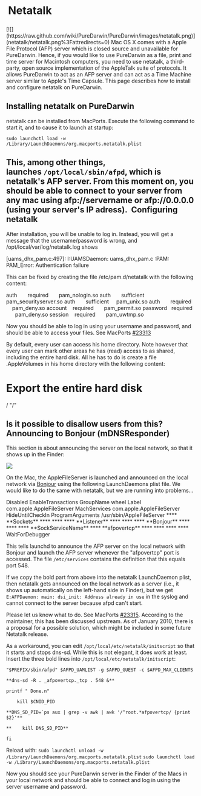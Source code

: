 Netatalk
========

<div style="display:inline;float:right;margin-top:5px;margin-right:10px;margin-bottom:5px;margin-left:10px">
[![](https://raw.github.com/wiki/PureDarwin/PureDarwin/images/netatalk.png)](netatalk/netatalk.png%3Fattredirects=0)
Mac OS X comes with a Apple File Protocol (AFP) server which is closed source and unavailable for PureDarwin. Hence, if you would like to use PureDarwin as a file, print and time server for Macintosh computers, you need to use netatalk, a third-party, open source implementation of the AppleTalk suite of protocols. It allows PureDarwin to act as an AFP server and can act as a Time Machine server similar to Apple's Time Capsule. This page describes how to install and configure netatalk on PureDarwin.

Installing netatalk on PureDarwin
---------------------------------
netatalk can be installed from MacPorts. Execute the following command to start it, and to cause it to launch at startup:

```sudo launchctl load -w /Library/LaunchDaemons/org.macports.netatalk.plist```

This, among other things, launches ```/opt/local/sbin/afpd```, which is netatalk's AFP server.
From this moment on, you should be able to connect to your server from any mac using afp://servername or afp://0.0.0.0 (using your server's IP adress). 
Configuring netatalk
--------------------
After installation, you will be unable to log in. Instead, you will get a message that the username/password is wrong, and /opt/local/var/log/netatalk.log shows 

[uams_dhx_pam.c:497]: I:UAMSDaemon: uams_dhx_pam.c :PAM: PAM_Error: Authentication failure

This can be fixed by creating the file /etc/pam.d/netatalk with the following content:

auth       required       pam_nologin.so
auth       sufficient     pam_securityserver.so
auth       sufficient     pam_unix.so
auth       required       pam_deny.so
account    required       pam_permit.so
password   required       pam_deny.so
session    required       pam_uwtmp.so


Now you should be able to log in using your username and password, and should be able to access your files. See MacPorts [#23313](https://trac.macports.org/ticket/23313)

By default, every user can access his home directory. Note however that every user can mark other areas he has (read) access to as shared, including the entire hard disk. All he has to do is create a file .AppleVolumes in his home directory with the following content:

# Export the entire hard disk
/ "/"

Is it possible to disallow users from this?
Announcing to Bonjour (mDNSResponder)
-------------------------------------
This section is about announcing the server on the local network, so that it shows up in the Finder:

[![](https://raw.github.com/wiki/PureDarwin/PureDarwin/images/Bildschirmfoto%202010-01-17%20um%2002.58.49.png)](netatalk/Bildschirmfoto%202010-01-17%20um%2002.58.49.png%3Fattredirects=0)

[](netatalk/Bildschirmfoto%202010-01-17%20um%2002.58.49.png%3Fattredirects=0)On the Mac, the AppleFileServer is launched and announced on the local network via [Bonjour](bonjour.html) using the following LaunchDaemons plist file. We would like to do the same with netatalk, but we are running into problems...


<!DOCTYPE plist PUBLIC "-//Apple//DTD PLIST 1.0//EN" "http://www.apple.com/DTDs/PropertyList-1.0.dtd">
<plist version="1.0">
<dict>
 <key>Disabled</key>
 <true/>
 <key>EnableTransactions</key>
 <true/>
 <key>GroupName</key>
 <string>wheel</string>
 <key>Label</key>
 <string>com.apple.AppleFileServer</string>
 <key>MachServices</key>
 <dict>
 <key>com.apple.AppleFileServer</key>
 <dict>
 <key>HideUntilCheckIn</key>
 <true/>
 </dict>
 </dict>
 <key>ProgramArguments</key>
 <array>
 <string>/usr/sbin/AppleFileServer</string>
 </array>
 **** **<key>Sockets</key>**
 **** **<dict>**
 **** **<key>Listener</key>**
 **** **<dict>**
 **** **<key>Bonjour</key>**
 **** **<true/>**
 **** **<key>SockServiceName</key>**
 **** **<string>afpovertcp</string>**
 **** **</dict>**
 **** **</dict>**
 <key>WaitForDebugger</key>
 <false/>
</dict>
</plist>

This tells launchd to announce the AFP server on the local network with Bonjour and launch the AFP server whenever the "afpovertcp" port is accessed. The file ```/etc/services``` contains the definition that this equals port 548. 

If we copy the bold part from above into the netatalk LaunchDaemon plist, then netatalk gets announced on the local network as a server (i.e., it shows up automatically on the left-hand side in Finder), but we get
```E:AFPDaemon: main: dsi_init: Address already in use```
in the syslog and cannot connect to the server because afpd can't start.

Please let us know what to do. See MacPorts [#23315](https://trac.macports.org/ticket/23315). According to the maintainer, this has been discussed upstream. As of January 2010, there is a proposal for a possible solution, which might be included in some future Netatalk release.

As a workaround, you can edit ```/opt/local/etc/netatalk/initscript``` so that it starts and stops dns-sd. While this is not elegant, it does work at least. Insert the three bold lines into ```/opt/local/etc/netatalk/initscript```:


```"$PREFIX/sbin/afpd" $AFPD_UAMLIST -g $AFPD_GUEST -c $AFPD_MAX_CLIENTS```

```**dns-sd -R . _afpovertcp._tcp . 548 &**```

```printf " Done.n"```

```    kill $CNID_PID```

```**DNS_SD_PID=`ps aux | grep -v awk | awk '/^root.*afpovertcp/ {print $2}'**```

```**    kill DNS_SD_PID**```

```fi```

Reload with:
```sudo launchctl unload -w /Library/LaunchDaemons/org.macports.netatalk.plist```
```sudo launchctl load -w /Library/LaunchDaemons/org.macports.netatalk.plist```

Now you should see your PureDarwin server in the Finder of the Macs in your local network and should be able to connect and log in using the server username and password.


